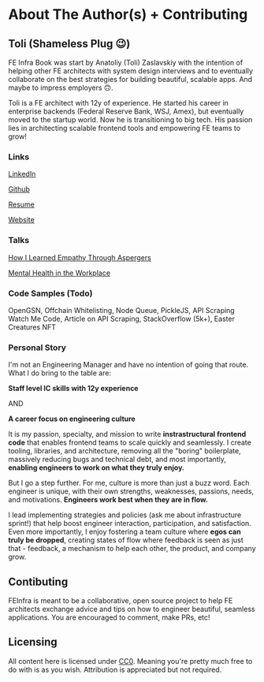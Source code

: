 # About The Author(s) + Contributing

## Toli (Shameless Plug 😉)

FE Infra Book was start by Anatoliy (Toli) Zaslavskiy with the intention of helping other FE architects with system design interviews and to eventually collaborate on the best strategies for building beautiful, scalable apps. And maybe to impress employers 🙃.

Toli is a FE architect with 12y of experience. He started his career in enterprise backends (Federal Reserve Bank, WSJ, Amex), but eventually moved to the startup world. Now he is transitioning to big tech. His passion lies in architecting scalable frontend tools and empowering FE teams to grow!

### Links

[LinkedIn](https://www.linkedin.com/in/tolicodes/)

[Github](https://github.com/)

[Resume](https://drive.google.com/file/d/16Dj9MyCYVyi5fQ23bf8exye9yow9ZVwa/view?usp=sharing)

[Website](https://tolicodes.com/)

### Talks

[How I Learned Empathy Through Aspergers](https://www.youtube.com/watch?v=z1VNwapOb8E)

[Mental Health in the Workplace](https://javascriptjabber.com/387)

### Code Samples (Todo)

OpenGSN, Offchain Whitelisting, Node Queue, PickleJS, API Scraping Watch Me Code, Article on API Scraping, StackOverflow (5k+), Easter Creatures NFT

### Personal Story

I'm not an Engineering Manager and have no intention of going that route. What I do bring to the table are:

**Staff level IC skills with 12y experience**

AND

**A career focus on engineering culture**

It is my passion, specialty, and mission to write **instrastructural frontend code** that enables frontend teams to scale quickly and seamlessly. I create tooling, libraries, and architecture, removing all the "boring" boilerplate, massively reducing bugs and technical debt, and most importantly, **enabling engineers to work on what they truly enjoy.**

But I go a step further. For me, culture is more than just a buzz word. Each engineer is unique, with their own strengths, weaknesses, passions, needs, and motivations. **Engineers work best when they are in flow.**

I lead implementing strategies and policies (ask me about infrastructure sprint!) that help boost engineer interaction, participation, and satisfaction. Even more importantly, I enjoy fostering a team culture where **egos can truly be dropped**, creating states of flow where feedback is seen as just that - feedback, a mechanism to help each other, the product, and company grow.

## Contibuting

FEInfra is meant to be a collaborative, open source project to help FE architects exchange advice and tips on how to engineer beautiful, seamless applications. You are encouraged to comment, make PRs, etc!

## Licensing&#x20;

All content here is licensed under [CC0](https://creativecommons.org/publicdomain/zero/1.0/). Meaning you're pretty much free to do with is as you wish. Attribution is appreciated but not required.
